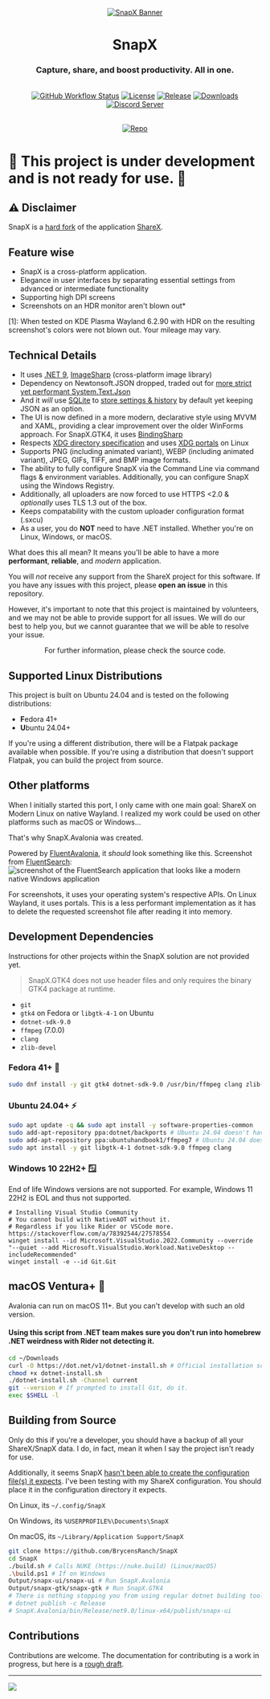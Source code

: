 <p align="center"><a href="https://github.com/BrycensRanch/SnapX/blob/351bd299dfec4fe20b630900319b61060b606eb3/.github/Logo"><img src="./Linux.png" alt="SnapX Banner"/></a></p>
<h1 align="center">SnapX</h1>
<h3 align="center">Capture, share, and boost productivity. All in one.</h3>
<br>
<div align="center">
  <a href="https://github.com/BrycensRanch/SnapX/actions/workflows/build.yml"><img src="https://img.shields.io/github/actions/workflow/status/BrycensRanch/SnapX/build.yml?branch=develop&label=Build&cacheSeconds=3600" alt="GitHub Workflow Status"/></a>
  <a href="./LICENSE.md"><img src="https://img.shields.io/github/license/BrycensRanch/SnapX?label=License&color=brightgreen&cacheSeconds=3600" alt="License"/></a>
  <a href="https://github.com/BrycensRanch/SnapX/releases/latest"><img src="https://img.shields.io/github/v/release/BrycensRanch/SnapX?label=Release&color=brightgreen&cacheSeconds=3600" alt="Release"/></a>
  <a href="https://github.com/BrycensRanch/SnapX/blob/351bd299dfec4fe20b630900319b61060b606eb3/.github/Logo"><img src="https://img.shields.io/github/downloads/BrycensRanch/SnapX/total?label=Downloads&cacheSeconds=3600" alt="Downloads"/></a>
  <a href="https://discord.gg/ys3ZCzttVQ"><img src="https://img.shields.io/discord/1267996919922430063?label=Discord&cacheSeconds=3600" alt="Discord Server"/></a>
</div>
<br>
<p align="center"><a href="https://github.com/BrycensRanch/SnapX"><img src="https://getsharex.com/img/ShareX_Screenshot.png" alt="Repo"/></a></p>

# :construction: This project is under development and is not ready for use. :construction:

## :warning: Disclaimer

SnapX is a [hard fork](https://producingoss.com/en/forks.html) of the application [ShareX](https://github.com/ShareX/ShareX).

## Feature wise

- SnapX is a cross-platform application.
- Elegance in user interfaces by separating essential settings from advanced or intermediate functionality
- Supporting high DPI screens
- Screenshots on an HDR monitor aren't blown out*

[1]: When tested on KDE Plasma Wayland 6.2.90 with HDR on the resulting screenshot's colors were not blown out. Your mileage may vary.

## Technical Details

- It uses [.NET 9](https://learn.microsoft.com/en-us/dotnet/core/whats-new/dotnet-9/overview), [ImageSharp](https://docs.sixlabors.com/articles/imagesharp/?tabs=tabid-1) (cross-platform image library)
- Dependency on Newtonsoft.JSON dropped, traded out for [more strict yet performant System.Text.Json](https://dev.to/samira_talebi_cca34ce28b8/newtonsoftjson-vs-systemtextjson-in-net-80-which-should-you-choose-26a3)
- And it *will* use [SQLite](https://www.sqlite.org/about.html) to [store settings & history](https://github.com/BrycensRanch/SnapX/issues/28) by default yet keeping JSON as an option.
- The UI is now defined in a more modern, declarative style using MVVM and XAML, providing a clear improvement over the older WinForms approach. For SnapX.GTK4, it uses [BindingSharp](https://github.com/BrycensRanch/BindingSharp)
- Respects [XDG directory specification](https://specifications.freedesktop.org/basedir-spec/latest/) and uses [XDG portals](https://flatpak.github.io/xdg-desktop-portal/) on Linux
- Supports PNG (including animated variant), WEBP (including animated variant), JPEG, GIFs, TIFF, and BMP image formats.
- The ability to fully configure SnapX via the Command Line via command flags & environment variables. Additionally, you can configure SnapX using the Windows Registry.
- Additionally, all uploaders are now forced to use HTTPS <2.0 & *optionally* uses TLS 1.3 out of the box.
- Keeps compatability with the custom uploader configuration format (.sxcu)
- As a user, you do **NOT** need to have .NET installed. Whether you're on Linux, Windows, or macOS.

What does this all mean? It means you'll be able to have a more **performant**, **reliable**, and *modern* application.

You will *not* receive any support from the ShareX project for this software.
If you have any issues with this project, please **open an issue** in this repository.

However, it's important to note that this project is maintained by volunteers,
and we may not be able to provide support for all issues.
We will do our best to help you, but we cannot guarantee that we will be able to resolve your issue.

<p align="center"> For further information, please check the source code.</p>

## Supported Linux Distributions

This project is built on Ubuntu 24.04 and is tested on the following distributions:

- **F**edora 41+
- **U**buntu 24.04+

If you're using a different distribution, there will be a Flatpak package available when possible. If you're using a distribution that doesn't support Flatpak, you can build the project from source.

## Other platforms

When I initially started this port, I only came with one main goal: ShareX on Modern Linux on native Wayland.
I realized my work could be used on other platforms such as macOS or Windows...

That's why SnapX.Avalonia was created.

Powered by [FluentAvalonia](https://github.com/amwx/FluentAvalonia), it *should* look something like this.
Screenshot from [FluentSearch](https://github.com/adirh3/Fluent-Search): ![screenshot of the FluentSearch application that looks like a modern native Windows application](.github/image.png)

For screenshots, it uses your operating system's respective APIs. On Linux Wayland, it uses portals. This is a less performant implementation as it has to delete the requested screenshot file after reading it into memory.

## Development Dependencies

Instructions for other projects within the SnapX solution are not provided yet.

> SnapX.GTK4 does not use header files and only requires the binary GTK4 package at runtime.

- `git`
- `gtk4` on Fedora or `libgtk-4-1` on Ubuntu
- `dotnet-sdk-9.0`
- `ffmpeg` (7.0.0)
- `clang`
- `zlib-devel`

### Fedora 41+ 🌟

```bash
sudo dnf install -y git gtk4 dotnet-sdk-9.0 /usr/bin/ffmpeg clang zlib-devel @c-development @development-libs
```

### Ubuntu 24.04+ ⚡

```bash
sudo apt update -q && sudo apt install -y software-properties-common
sudo add-apt-repository ppa:dotnet/backports # Ubuntu 24.04 doesn't have .NET 9 packaged. Do not add this PPA on Ubuntu 24.10+
sudo add-apt-repository ppa:ubuntuhandbook1/ffmpeg7 # Ubuntu 24.04 doesn't have FFMPEG 7 packaged.
sudo apt install -y git libgtk-4-1 dotnet-sdk-9.0 ffmpeg clang
```

### Windows 10 22H2+ 🪟

End of life Windows versions are not supported. For example, Windows 11 22H2 is EOL and thus not supported.

```shell
# Installing Visual Studio Community
# You cannot build with NativeAOT without it.
# Regardless if you like Rider or VSCode more. https://stackoverflow.com/a/78392544/27578554
winget install --id Microsoft.VisualStudio.2022.Community --override "--quiet --add Microsoft.VisualStudio.Workload.NativeDesktop --includeRecommended"
winget install -e --id Git.Git
```

## macOS Ventura+ 🍎

Avalonia can run on macOS 11+. But you can't develop with such an old version.

#### Using this script from .NET team makes sure you don't run into homebrew .NET weirdness with Rider not detecting it.

```zsh
cd ~/Downloads
curl -O https://dot.net/v1/dotnet-install.sh # Official installation script from .NET team
chmod +x dotnet-install.sh
./dotnet-install.sh -Channel current
git --version # If prompted to install Git, do it.
exec $SHELL -l
```

## Building from Source

Only do this if you're a developer, you should have a backup of all your ShareX/SnapX data.
I do, in fact, mean it when I say the project isn't ready for use.

Additionally, it seems SnapX [hasn't been able to create the configuration file(s) it expects](https://github.com/BrycensRanch/SnapX/issues/66).
I've been testing with my ShareX configuration. You should place it in the configuration directory it expects.

On Linux, its `~/.config/SnapX`

On Windows, its `%USERPROFILE%\Documents\SnapX`

On macOS, its `~/Library/Application Support/SnapX`

```bash
git clone https://github.com/BrycensRanch/SnapX
cd SnapX
./build.sh # Calls NUKE (https://nuke.build) (Linux/macOS)
.\build.ps1 # If on Windows
Output/snapx-ui/snapx-ui # Run SnapX.Avalonia
Output/snapx-gtk/snapx-gtk # Run SnapX.GTK4
# There is nothing stopping you from using regular dotnet building tools
# dotnet publish -c Release
# SnapX.Avalonia/bin/Release/net9.0/linux-x64/publish/snapx-ui
```

## Contributions

Contributions are welcome. The documentation for contributing is a work in progress, but here is a [rough draft](./.github/CONTRIBUTING.md).

---

![](https://media1.tenor.com/m/2x6aLHHOUGcAAAAC/programming-windows-forms.gif)
